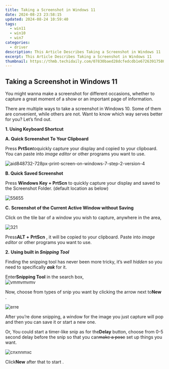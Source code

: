 ```yaml
---
title: Taking a Screenshot in Windows 11
date: 2024-08-23 23:58:15
updated: 2024-08-24 10:59:40
tags:
  - win11
  - win10
  - win7
categories:
  - driver
description: This Article Describes Taking a Screenshot in Windows 11
excerpt: This Article Describes Taking a Screenshot in Windows 11
thumbnail: https://thmb.techidaily.com/07830baed28dcfedcdb1e672639175802d38d29df0a607e833e76536c9b1c1df.jpg
---
```


## Taking a Screenshot in Windows 11

You might wanna make a screenshot for different occasions, whether to capture a great moment of a show or an important page of information.  
  
There are multiple ways to take a screenshot in Windows 10\. Some of them are convenient, while others are not. Want to know which way serves better for you? Let’s find out.   
  
**1\. Using Keyboard Shortcut**   
  
 **A. Quick Screenshot To Your Clipboard** 
  
Press **PrtScn**toquickly capture your display and copied to your clipboard. You can paste into _image editor_ or other programs you want to use.   
  
![aid848732-728px-print-screen-on-windows-7-step-2-version-4](https://images.drivereasy.com/wp-content/uploads/2016/10/taking-a-screenshot-in-windows-10-6380.jpg)   
  
 **B. Quick Saved Screenshot** 
  
Press **Windows Key + PrtScn** to  quickly capture your display and saved to the Screenshot Folder. (default location as below)  
  
![55655](https://images.drivereasy.com/wp-content/uploads/2016/10/taking-a-screenshot-in-windows-10-6381.png)   
  
**C.** **Screenshot of the Current Active Window without Saving**   
  
 Click on the tile bar of a window you wish to capture, anywhere in the area,  
  
![321](https://images.drivereasy.com/wp-content/uploads/2016/10/taking-a-screenshot-in-windows-10-6385.png)   
  
 Press**ALT +** **PrtScn** , it will be copied to your clipboard. Paste into _image editor_  or other programs you want to use.   
  
**2.**   **Using built in _Snipping Tool_** 
  
 Finding the snipping tool has never been more tricky, it’s _well hidden_  so you need to specifically **_ask_** for it.   
  
 Enter**Snipping Tool** in the search box,   
![vmmvmvmv](https://images.drivereasy.com/wp-content/uploads/2016/10/taking-a-screenshot-in-windows-10-6409.png)   
  
 Now, choose from types of snip you want by clicking the arrow next to**New** .  
  
![erre](https://images.drivereasy.com/wp-content/uploads/2016/10/taking-a-screenshot-in-windows-10-6388.png)   
  
 After you’re done snipping, a window for the image you just capture will pop and then you can save it or start a new one.   
  
 Or, You could start a timer-like snip as for the**Delay** button, choose from 0-5 second delay before the snip so that you can~~make a pose~~ set up things you want.   
  
![cnxnnmxc](https://images.drivereasy.com/wp-content/uploads/2016/10/taking-a-screenshot-in-windows-10-6391.png)   
  
 Click**New** after that  to  start  .

<ins class="adsbygoogle"
     style="display:block"
     data-ad-format="autorelaxed"
     data-ad-client="ca-pub-7571918770474297"
     data-ad-slot="1223367746"></ins>



<ins class="adsbygoogle"
     style="display:block"
     data-ad-client="ca-pub-7571918770474297"
     data-ad-slot="8358498916"
     data-ad-format="auto"
     data-full-width-responsive="true"></ins>
